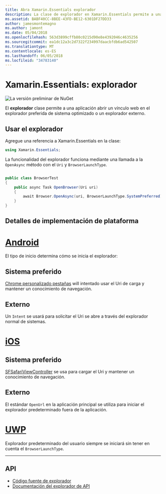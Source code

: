 ```yaml
---
title: Abra Xamarin.Essentials explorador
description: La clase de explorador en Xamarin.Essentials permite a una aplicación abrir un vínculo web en el explorador preferida de sistema optimizado o un explorador externo.
ms.assetid: BABF40CC-8BEE-43FD-BE12-6301DF27DD33
author: jamesmontemagno
ms.author: jamont
ms.date: 05/04/2018
ms.openlocfilehash: 563d3899cffb80c0215d90e8e4392046c4635256
ms.sourcegitcommit: ea1dc12a3c2d7322f234997daacbfdb6ad542507
ms.translationtype: MT
ms.contentlocale: es-ES
ms.lasthandoff: 06/05/2018
ms.locfileid: "34783140"
---
```

# <a name="xamarinessentials-browser"></a>Xamarin.Essentials: explorador

![La versión preliminar de NuGet](~/media/shared/pre-release.png)

El **explorador** clase permite a una aplicación abrir un vínculo web en el explorador preferida de sistema optimizado o un explorador externo.

## <a name="using-browser"></a>Usar el explorador

Agregue una referencia a Xamarin.Essentials en la clase:

```csharp
using Xamarin.Essentials;
```

La funcionalidad del explorador funciona mediante una llamada a la `OpenAsync` método con el `Uri` y `BrowserLaunchType`.

```csharp

public class BrowserTest
{
    public async Task OpenBrowser(Uri uri)
    {
        await Browser.OpenAsync(uri, BrowserLaunchType.SystemPreferred);
    }
}
```

## <a name="platform-implementation-specifics"></a>Detalles de implementación de plataforma

# <a name="androidtabandroid"></a>[Android](#tab/android)

El tipo de inicio determina cómo se inicia el explorador:

## <a name="system-preferred"></a>Sistema preferido

[Chrome personalizado pestañas](https://developer.chrome.com/multidevice/android/customtabs) will intentado usar el Uri de carga y mantener un conocimiento de navegación.

## <a name="external"></a>Externo

Un `Intent` se usará para solicitar el Uri se abre a través del explorador normal de sistemas.

# <a name="iostabios"></a>[iOS](#tab/ios)

## <a name="system-preferred"></a>Sistema preferido

[SFSafariViewController](https://developer.xamarin.com/api/type/SafariServices.SFSafariViewController/) se usa para cargar el Uri y mantener un conocimiento de navegación.

## <a name="external"></a>Externo

El estándar `OpenUrl` en la aplicación principal se utiliza para iniciar el explorador predeterminado fuera de la aplicación.

# <a name="uwptabuwp"></a>[UWP](#tab/uwp)

Explorador predeterminado del usuario siempre se iniciará sin tener en cuenta el `BrowserLaunchType`.

--------------

## <a name="api"></a>API

- [Código fuente de explorador](https://github.com/xamarin/Essentials/tree/master/Xamarin.Essentials/Browser)
- [Documentación del explorador de API](xref:Xamarin.Essentials.Browser)
